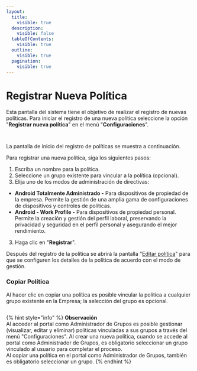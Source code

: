 ```yaml
---
layout:
  title:
    visible: true
  description:
    visible: false
  tableOfContents:
    visible: true
  outline:
    visible: true
  pagination:
    visible: true
---
```


# Registrar Nueva Política

Esta pantalla del sistema tiene el objetivo de realizar el registro de nuevas políticas. Para iniciar el registro de una nueva política seleccione la opción "**Registrar nueva política**" en el menú "**Configuraciones**".

<figure><img src="../../../.gitbook/assets/image (158).png" alt=""><figcaption></figcaption></figure>

<figure><img src="../../../.gitbook/assets/image (221).png" alt=""><figcaption></figcaption></figure>

La pantalla de inicio del registro de políticas se muestra a continuación.

Para registrar una nueva política, siga los siguientes pasos:

1. Escriba un nombre para la política.
2. Seleccione un grupo existente para vincular a la política (opcional).
3. Elija uno de los modos de administración de directivas:

* **Android Totalmente Administrado -** Para dispositivos de propiedad de la empresa. Permite la gestión de una amplia gama de configuraciones de dispositivos y controles de políticas.
* **Android - Work Profile -** Para dispositivos de propiedad personal. Permite la creación y gestión del perfil laboral, preservando la privacidad y seguridad en el perfil personal y asegurando el mejor rendimiento.

3. Haga clic  en "**Registrar**".

Después del registro de la política se abrirá la pantalla "[Editar política](editar-politica/)" para que se configuren los detalles de la política de acuerdo con el modo de gestión.

### **Copiar Política**

Al hacer clic en copiar una política es posible vincular la política a cualquier grupo existente en la Empresa; la selección del grupo es opcional.

<figure><img src="../../../.gitbook/assets/image (2).png" alt=""><figcaption></figcaption></figure>

{% hint style="info" %}
**Observación**\
Al acceder al portal como Administrador de Grupos es posible gestionar (visualizar, editar y eliminar) políticas vinculadas a sus grupos a través del menú "Configuraciones". Al crear una nueva política, cuando se accede al portal como Administrador de Grupos, es obligatorio seleccionar un grupo vinculado al usuario para completar el proceso.\
Al copiar una política en el portal como Administrador de Grupos, también es obligatorio seleccionar un grupo.
{% endhint %}

